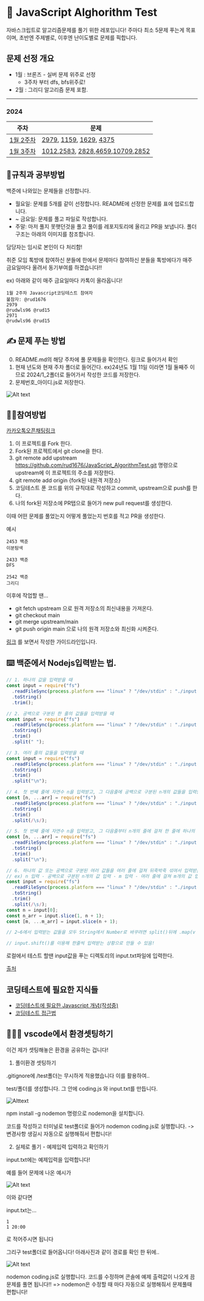 # 🧮 JavaScript Alghorithm Test

자바스크립트로 알고리즘문제를 풀기 위한 레포입니다! 주마다 최소 5문제 푸는게 목표이며, 초반엔 주제별로, 이후엔 난이도별로 문제를 픽합니다.

## 문제 선정 개요

- 1월 : 브론즈 - 실버 문제 위주로 선정
  - 3주차 부터 dfs, bfs위주로!
- 2월 : 그리디 알고리즘 문제 포함.

---

### 2024

| 주차                     | 문제                                                                                                                                                                                                                                                                             |
| ------------------------ | -------------------------------------------------------------------------------------------------------------------------------------------------------------------------------------------------------------------------------------------------------------------------------- |
| [1월 2주차](./2024/1_2/) | [2979](https://www.acmicpc.net/problem/2979), [1159](https://www.acmicpc.net/problem/1159), [1629](https://www.acmicpc.net/source/share/18c305ece6324314ad0b7c6941ed9b30), [4375](https://www.acmicpc.net/problem/4375)                                                          |
| [1월 3주차](./2024/1_3/) | [1012](https://www.acmicpc.net/problem/1012),[2583](https://www.acmicpc.net/problem/2583), [2828](https://www.acmicpc.net/problem/2828),[4659](https://www.acmicpc.net/problem/4659),[10709](https://www.acmicpc.net/problem/10709),[2852](https://www.acmicpc.net/problem/2852) |

## 📔규칙과 공부방법

백준에 나와있는 문제들을 선정합니다.

- 월요일: 문제를 5개를 같이 선정합니다. README에 선정한 문제를 표에 업로드합니다.
- ~ 금요일: 문제를 풀고 파일로 작성합니다.
- 주말: 마저 풀지 못햇던것을 풀고 풀이를 레포지토리에 올리고 PR을 보냅니다. 폴더구조는 아래의 이미지를 참조합니다.

담당자는 임시로 본인이 다 처리함!

취준 모임 톡방에 참여하신 분들에 한에서 문제마다 참여하신 분들을 톡방에다가 매주 금요일마다 올려서 동기부여를 하겠습니다!!

ex) 아래와 같이 매주 금요일마다 카톡이 올라옵니다!

```
1월 2주차 Javascript코딩테스트 참여자
불참자: @rud1676
2979
@rudwls96 @rud15
2971
@rudwls96 @rud15
```

## ✍️ 문제 푸는 방법

0. README.md의 해당 주차에 풀 문제들을 확인한다. 링크로 들어가서 확인
1. 현재 년도와 현재 주차 폴더로 들어간다. ex)24년도 1월 11일 이라면 1월 둘째주 이므로 2024/1_2폴더로 들어가서 작성한 코드를 저장한다.
2. 문제번호\_아이디.js로 저장한다.

![Alt text](./img/image.png)

## 👨‍💻참여방법

[카카오톡오픈채팅링크](https://open.kakao.com/o/g19Rd43f)

1. 이 프로젝트를 Fork 한다.
2. Fork된 프로젝트에서 git clone을 한다.
3. git remote add upstream https://github.com/rud1676/JavaScript_AlgorithmTest.git 명령으로 upstream에 이 프로젝트의 주소를 저장한다.
4. git remote add origin {fork된 내원격 저장소}
5. 코딩테스트 푼 코드를 위의 규칙대로 작성하고 commit, upstream으로 push를 한다.
6. 나의 fork된 저장소에 PR탭으로 들어가 new pull request를 생성한다.

이때 어떤 문제를 풀었는지 어떻게 풀었는지 번호를 적고 PR을 생성한다.

예시

```
2453 백준
이분탐색

2433 백준
DFS

2542 백준
그리디
```

이후에 작업할 땐...

- git fetch upstream 으로 원격 저장소의 최신내용을 가져온다.
- git checkout main
- git merge upstream/main
- git push origin main
  으로 나의 원격 저장소와 최신화 시켜준다.

[링크](https://velog.io/@jisubin12/Github-외부저장소-fork-pull-request-동기화-하기) 를 보면서 작성한 가이드라인입니다.

## ⌨️ 백준에서 Nodejs입력받는 법.

```js
// 1. 하나의 값을 입력받을 때
const input = require("fs")
  .readFileSync(process.platform === "linux" ? "/dev/stdin" : "./input.txt")
  .toString()
  .trim();

// 2. 공백으로 구분된 한 줄의 값들을 입력받을 때
const input = require("fs")
  .readFileSync(process.platform === "linux" ? "/dev/stdin" : "./input.txt")
  .toString()
  .trim()
  .split(" ");

// 3. 여러 줄의 값들을 입력받을 때
const input = require("fs")
  .readFileSync(process.platform === "linux" ? "/dev/stdin" : "./input.txt")
  .toString()
  .trim()
  .split("\n");

// 4. 첫 번째 줄에 자연수 n을 입력받고, 그 다음줄에 공백으로 구분된 n개의 값들을 입력받을 때
const [n, ...arr] = require("fs")
  .readFileSync(process.platform === "linux" ? "/dev/stdin" : "./input.txt")
  .toString()
  .trim()
  .split(/\s/);

// 5. 첫 번째 줄에 자연수 n을 입력받고, 그 다음줄부터 n개의 줄에 걸쳐 한 줄에 하나의 값을 입력받을 때
const [n, ...arr] = require("fs")
  .readFileSync(process.platform === "linux" ? "/dev/stdin" : "./input.txt")
  .toString()
  .trim()
  .split("\n");

// 6. 하나의 값 또는 공백으로 구분된 여러 값들을 여러 줄에 걸쳐 뒤죽박죽 섞여서 입력받을 때
// ex) n 입력 - 공백으로 구분된 n개의 값 입력 - m 입력 - 여러 줄에 걸쳐 m개의 값 입력
const input = require("fs")
  .readFileSync(process.platform === "linux" ? "/dev/stdin" : "./input.txt")
  .toString()
  .trim()
  .split(/\s/);
const n = input[0];
const n_arr = input.slice(1, n + 1);
const [m, ...m_arr] = input.slice(n + 1);

// 2~6에서 입력받는 값들을 모두 String에서 Number로 바꾸려면 split()뒤에 .map(v => +v)를 추가

// input.shift()를 이용해 한줄씩 입력받는 상황으로 만들 수 있음!
```

로컬에서 테스트 할땐 input값을 푸는 디렉토리의 input.txt파일에 입력한다.

[출처](https://jaehyun2yo.tistory.com/17)

## 코딩테스트에 필요한 지식들

- [코딩테스트에 필요한 Javascript 개념(작성중)](./Javascript.md)
- [코딩테스트 접근법](./HowToSolved.md)

## 🤽🏻‍♂️ vscode에서 환경셋팅하기

이건 제가 셋팅해놓은 환경을 공유하는 겁니다!

1. 풀이환경 셋팅하기

.gitignore에 /test폴더는 무시하게 적용했습니다 이를 활용하여..

test/폴더를 생성합니다. 그 안에 coding.js 와 input.txt를 만듭니다.

![Alttext](./img/test.png)

npm install -g nodemon 명령으로 nodemon을 설치합니다.

코드를 작성하고 터미널로 test폴더로 들어가 nodemon coding.js로 실행합니다. -> 변경사항 생길시 자동으로 실행해줘서 편합니다!

2. 실제로 풀기 - 예제입력 입력하고 확인하기

input.txt에는 예제입력을 입력합니다!

예를 들어 문제에 나온 예시가

![Alt text](./img/example.png)

이와 같다면

input.txt는...

```
1
1 20:00
```

로 적어주시면 됩니다

그리구 test폴더로 들어옵니다! 아래사진과 같이 경로를 확인 한 뒤에..

![Alt text](./img/console.png)

nodemon coding.js로 실행합니다. 코드를 수정하며 콘솔에 예제 출력값이 나오게 끔 문제를 풀면 됩니다!! => nodemon은 수정할 때 마다 자동으로 실행해줘서 문제풀때 편합니다!
